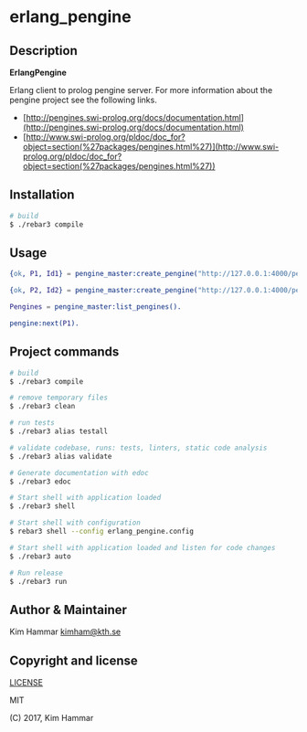 # erlang_pengine

## Description

**ErlangPengine**

Erlang client to prolog pengine server.
For more information about the pengine project see the following links.

* [http://pengines.swi-prolog.org/docs/documentation.html](http://pengines.swi-prolog.org/docs/documentation.html)
* [http://www.swi-prolog.org/pldoc/doc_for?object=section(%27packages/pengines.html%27)](http://www.swi-prolog.org/pldoc/doc_for?object=section(%27packages/pengines.html%27))

## Installation

```bash
# build
$ ./rebar3 compile

```
## Usage

```erlang
{ok, P1, Id1} = pengine_master:create_pengine("http://127.0.0.1:4000/pengine", test_callbackmod, #{}).

{ok, P2, Id2} = pengine_master:create_pengine("http://127.0.0.1:4000/pengine", test_callbackmod, #{}).

Pengines = pengine_master:list_pengines().

pengine:next(P1).
```

## Project commands
```bash
# build
$ ./rebar3 compile

# remove temporary files
$ ./rebar3 clean

# run tests
$ ./rebar3 alias testall

# validate codebase, runs: tests, linters, static code analysis
$ ./rebar3 alias validate

# Generate documentation with edoc
$ ./rebar3 edoc

# Start shell with application loaded
$ ./rebar3 shell

# Start shell with configuration
$ rebar3 shell --config erlang_pengine.config

# Start shell with application loaded and listen for code changes
$ ./rebar3 auto

# Run release
$ ./rebar3 run

```

## Author & Maintainer

Kim Hammar <kimham@kth.se>

## Copyright and license

[LICENSE](LICENSE.md)

MIT

(C) 2017, Kim Hammar